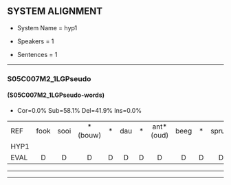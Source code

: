 
## SYSTEM ALIGNMENT

- System Name = hyp1

- Speakers = 1

- Sentences = 1

---

### S05C007M2_1LGPseudo

#### (S05C007M2_1LGPseudo-words)

- Cor=0.0%	Sub=58.1%	Del=41.9%	Ins=0.0%

|  |  |  |  |  |  |  |  |  |  |  |  |  |  |  |  |  |  |  |  |  |  |  |  |  |  |  |  |  |  |  |  |  |  |  |  |  |  |  |  |  |  |  |  |  |  |  |  |  |  |  |  |  |  |  |  |  |  |  |  |  |  |  |
|:--- |:---:|:---:|:---:|:---:|:---:|:---:|:---:|:---:|:---:|:---:|:---:|:---:|:---:|:---:|:---:|:---:|:---:|:---:|:---:|:---:|:---:|:---:|:---:|:---:|:---:|:---:|:---:|:---:|:---:|:---:|:---:|:---:|:---:|:---:|:---:|:---:|:---:|:---:|:---:|:---:|:---:|:---:|:---:|:---:|:---:|:---:|:---:|:---:|:---:|:---:|:---:|:---:|:---:|:---:|:---:|:---:|:---:|:---:|:---:|:---:|:---:|:---:|
| REF | fook | sooi | *(bouw) | * | dau | * | ant*(oud) | beeg | * | sprunt | * | hool | * | larst | larst | vout | zwoei | fam | rachts | vaap | sprieuw | keng | * | swoers | doer | plirt | * | jien*(pen) | * | blard | guul | hoekt | neeuw*(nieuw) | noork | vid*(vind) | zans | * | leum | * | haans | spaai | * | * | * | * | sjalt | heik | sank | roen | frijk | eem | * | * | schard | * | * | grek*(genk) | dron | * | * | snaaf | stuid |
| HYP1 |  |  |  |  |  |  |  |  |  |  |  |  |  |  |  |  |  |  |  |  |  |  |  |  |  |  | vlk | soi | pa | g | l | l | t | d | sbruld | gol | laagst | vald | vanap | k | do | ert | dan | en | euh | hoe | kd | norvint | swan | ums | usjelt | hik | k | o | rek | één | ran | zij | t | ron | smaf | uit |
| EVAL | D | D | D | D | D | D | D | D | D | D | D | D | D | D | D | D | D | D | D | D | D | D | D | D | D | D | S | S | S | S | S | S | S | S | S | S | S | S | S | S | S | S | S | S | S | S | S | S | S | S | S | S | S | S | S | S | S | S | S | S | S | S |
---

---
